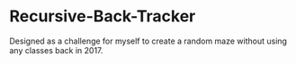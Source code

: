 # Recursive-Back-Tracker

Designed as a challenge for myself to create a random maze without using any classes back in 2017.
